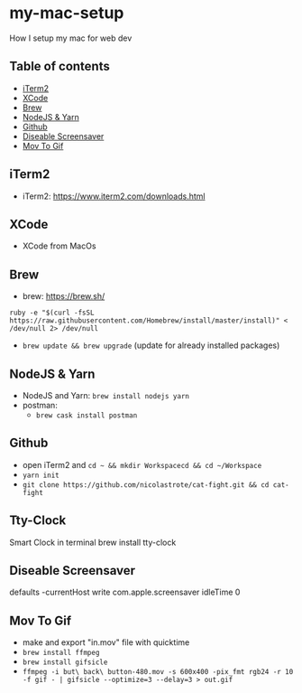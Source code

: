 # my-mac-setup
How I setup my mac for web dev

## Table of contents
- [iTerm2](#iTerm2)
- [XCode](#XCode)
- [Brew](#Brew)
- [NodeJS & Yarn](#NodeJS-&-Yarn)
- [Github](#github)
- [Diseable Screensaver](#diseable-screensaver)
- [Mov To Gif](#mov-to-gif)

## iTerm2
  - iTerm2: https://www.iterm2.com/downloads.html
  
## XCode
  - XCode from MacOs
  
## Brew
  - brew: https://brew.sh/
  ```
  ruby -e "$(curl -fsSL https://raw.githubusercontent.com/Homebrew/install/master/install)" < /dev/null 2> /dev/null
  ```
  - `brew update && brew upgrade` (update for already installed packages)
  
 ## NodeJS & Yarn 
  - NodeJS and Yarn: `brew install nodejs yarn`
  - postman:
    - `brew cask install postman`

## Github
- open iTerm2 and `cd ~ && mkdir Workspacecd && cd ~/Workspace`
- `yarn init`
- `git clone https://github.com/nicolastrote/cat-fight.git && cd cat-fight`

## Tty-Clock
Smart Clock in terminal
brew install tty-clock

## Diseable Screensaver
defaults -currentHost write com.apple.screensaver idleTime 0

## Mov To Gif
- make and export "in.mov" file with quicktime
- `brew install ffmpeg`
- `brew install gifsicle`
- `ffmpeg -i but\ back\ button-480.mov -s 600x400 -pix_fmt rgb24 -r 10 -f gif - | gifsicle --optimize=3 --delay=3 > out.gif`
